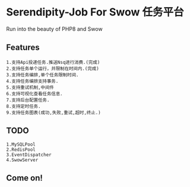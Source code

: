# Serendipity-Job  For Swow 任务平台

Run into the beauty of PHP8 and Swow

## Features

```
1.支持Api投递任务.推送Nsq进行消费.(完成)
2.支持任务单个运行，并限制在时间内.(完成)
3.支持任务编排,单个任务限制时间.
4.支持任务编排支持事务.
5.支持重试机制,中间件
6.支持可视化查看任务信息.
7.支持后台配置任务.
8.支持定时任务.
9.支持任务图表(成功,失败,重试,超时,终止.)
```

## TODO

```
1.MySQLPool
2.RedisPool
3.EventDispatcher
4.SwowServer
```

## Come on!

